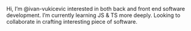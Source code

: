 Hi, I’m @ivan-vukicevic
interested in both back and front end software development.
I’m currently learning JS & TS more deeply.
Looking to collaborate in crafting interesting piece of software.

